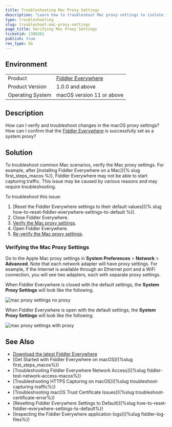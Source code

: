 ```yaml
---
title: Troubleshooting Mac Proxy Settings
description: "Learn how to troubleshoot Mac proxy settings to isolate issues related to starting up the Fiddler Everywhere web-debugging proxy client."
type: troubleshooting
slug: troubleshoot-mac-proxy-settings
page_title: Verifying Mac Proxy Settings
ticketid: 1388381
publish: true
res_type: kb
---
```


## Environment

|   |   |
|---|---|
| Product   | [Fiddler Everywhere](https://www.telerik.com/fiddler/fiddler-everywhere) |
| Product Version |  1.0.0 and above  |
| Operating System| macOS version 11 or above |

## Description

How can I verify and troubleshoot changes in the macOS proxy settings? How can I confirm that the [Fiddler Everywhere](https://www.telerik.com/fiddler/fiddler-everywhere) is successfully set as a system proxy?

## Solution

To troubleshoot common Mac scenarios, verify the Mac proxy settings. For example, after [installing Fiddler Everywhere on a Mac]({% slug first_steps_macos %}), Fiddler Everywhere may not be able to start capturing traffic. This issue may be caused by various reasons and may require troubleshooting.

To troubleshoot this issue:

1. [Reset the Fiddler Everywhere settings to their default values]({% slug how-to-reset-fiddler-everywhere-settings-to-default %}).
1. Close Fiddler Everywhere.
1. [Verify the Mac proxy settings](#verifying-the-mac-proxy-settings).
1. Open Fiddler Everywhere.
1. [Re-verify the Mac proxy settings](#verifying-the-mac-proxy-settings).

### Verifying the Mac Proxy Settings

Go to the Apple Mac proxy settings in **System Preferences** > **Network** > **Advanced**. Note that each network adapter will have proxy settings. For example, if the Internet is available through an Ethernet port and a WiFi connection, you will see two adapters, each with separate proxy settings.

When Fiddler Everywhere is closed with the default settings, the **System Proxy Settings** will look like the following.

![mac proxy settings no proxy](../images/kb/mac-proxy-settings/mac-proxy-settings-no-proxy.png)

When Fiddler Everywhere is open with the default settings, the **System Proxy Settings** will look like the following.

![mac proxy settings with proxy](../images/kb/mac-proxy-settings/mac-proxy-settings-proxy-on.png)

## See Also

* [Download the latest Fiddler Everywhere](https://www.telerik.com/download/fiddler-everywhere)
* [Get Started with Fiddler Everywhere on macOS]({%slug first_steps_macos%})
* [Troubleshooting Fiddler Everywhere Network Access]({%slug fiddler-test-network-access-macos%})
* [Troubleshooting HTTPS Capturing on macOS]({%slug troubleshoot-capturing-traffic%})
* [Troubleshooting macOS Trust Certificate Issues]({%slug troubleshoot-certificate-error%})
* [Resetting Fiddler Everywhere Settings to Default]({%slug how-to-reset-fiddler-everywhere-settings-to-default%})
* [Inspecting the Fiddler Everywhere application logs]({%slug fiddler-log-files%})
